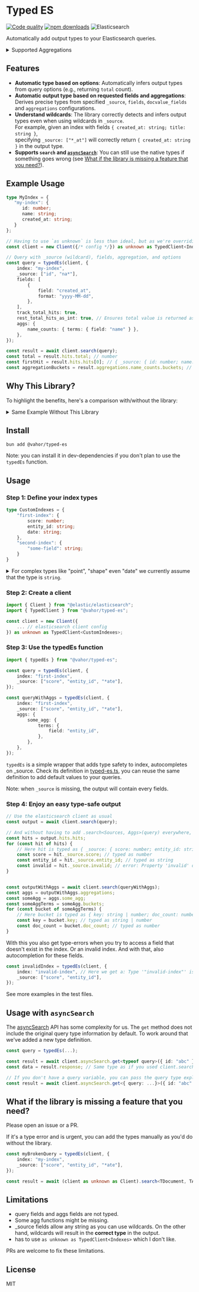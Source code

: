 # Typed ES

[![Code quality](https://github.com/vahor/typed-es/actions/workflows/quality.yml/badge.svg)](https://github.com/vahor/typed-es/actions/workflows/quality.yml)
[![npm downloads](https://img.shields.io/npm/dm/%40vahor%2Ftyped-es)](https://www.npmjs.com/package/@vahor/typed-es)
![Elasticsearch](https://img.shields.io/badge/dynamic/json?url=https%3A%2F%2Fraw.githubusercontent.com%2FVahor%2Ftyped-es%2Frefs%2Fheads%2Fmain%2Fpackage.json&query=%24.devDependencies.%40elastic%2Felasticsearch&logo=elasticsearch&label=Elasticsearch
)


Automatically add output types to your Elasticsearch queries.

<details>
<summary>Supported Aggregations</summary>

### Bucket Aggregations
| Aggregation | Status | Documentation |
|-------------|--------|---------------|
| Adjacency Matrix | ✅ | [docs](https://www.elastic.co/docs/reference/aggregations/search-aggregations-bucket-adjacency-matrix-aggregation) |
| Auto Date Histogram | ✅ | [docs](https://www.elastic.co/docs/reference/aggregations/search-aggregations-bucket-autodatehistogram-aggregation) |
| Categorize Text | ✅ | [docs](https://www.elastic.co/docs/reference/aggregations/search-aggregations-bucket-categorize-text-aggregation) |
| Children | ✅ | [docs](https://www.elastic.co/docs/reference/aggregations/search-aggregations-bucket-children-aggregation) |
| Composite | ✅ | [docs](https://www.elastic.co/docs/reference/aggregations/search-aggregations-bucket-composite-aggregation) |
| Date Histogram | ✅ | [docs](https://www.elastic.co/docs/reference/aggregations/search-aggregations-bucket-datehistogram-aggregation) |
| Date Range | ✅ | [docs](https://www.elastic.co/docs/reference/aggregations/search-aggregations-bucket-daterange-aggregation) |
| Diversified Sampler | ❌ | [docs](https://www.elastic.co/docs/reference/aggregations/search-aggregations-bucket-diversified-sampler-aggregation) |
| Filter | ✅ | [docs](https://www.elastic.co/docs/reference/aggregations/search-aggregations-bucket-filter-aggregation) |
| Filters | ✅ | [docs](https://www.elastic.co/docs/reference/aggregations/search-aggregations-bucket-filters-aggregation) |
| Frequent Item Sets | ❌ | [docs](https://www.elastic.co/docs/reference/aggregations/search-aggregations-bucket-frequent-item-sets-aggregation) |
| Geohash Grid | ✅ | [docs](https://www.elastic.co/docs/reference/aggregations/search-aggregations-bucket-geohashgrid-aggregation) |
| Geohex Grid | ✅ | [docs](https://www.elastic.co/docs/reference/aggregations/search-aggregations-bucket-geohexgrid-aggregation) |
| Geotile Grid | ✅ | [docs](https://www.elastic.co/docs/reference/aggregations/search-aggregations-bucket-geotilegrid-aggregation) |
| Global | ❌ | [docs](https://www.elastic.co/docs/reference/aggregations/search-aggregations-bucket-global-aggregation) |
| Histogram | ✅ | [docs](https://www.elastic.co/docs/reference/aggregations/search-aggregations-bucket-histogram-aggregation) |
| IP Prefix | ✅ | [docs](https://www.elastic.co/docs/reference/aggregations/search-aggregations-bucket-ipprefix-aggregation) |
| IP Range | ✅ | [docs](https://www.elastic.co/docs/reference/aggregations/search-aggregations-bucket-iprange-aggregation) |
| Missing | ✅ | [docs](https://www.elastic.co/docs/reference/aggregations/search-aggregations-bucket-missing-aggregation) |
| Multi Terms | ❌ | [docs](https://www.elastic.co/docs/reference/aggregations/search-aggregations-bucket-multi-terms-aggregation) |
| Parent | ✅ | [docs](https://www.elastic.co/docs/reference/aggregations/search-aggregations-bucket-parent-aggregation) |
| Nested | ✅ | [docs](https://www.elastic.co/docs/reference/aggregations/search-aggregations-bucket-nested-aggregation) |
| Random Sampler | ❌ | [docs](https://www.elastic.co/docs/reference/aggregations/search-aggregations-random-sampler-aggregation) |
| Range | ✅ | [docs](https://www.elastic.co/docs/reference/aggregations/search-aggregations-bucket-range-aggregation) |
| Rare Terms | ❌ | [docs](https://www.elastic.co/docs/reference/aggregations/search-aggregations-bucket-rare-terms-aggregation) |
| Reverse Nested | ❌ | [docs](https://www.elastic.co/docs/reference/aggregations/search-aggregations-bucket-reverse-nested-aggregation) |
| Sampler | ✅ | [docs](https://www.elastic.co/docs/reference/aggregations/search-aggregations-bucket-sampler-aggregation) |
| Significant Terms | ❌ | [docs](https://www.elastic.co/docs/reference/aggregations/search-aggregations-bucket-significantterms-aggregation) |
| Significant Text | ✅ | [docs](https://www.elastic.co/docs/reference/aggregations/search-aggregations-bucket-significanttext-aggregation) |
| Terms | ✅ | [docs](https://www.elastic.co/docs/reference/aggregations/search-aggregations-bucket-terms-aggregation) |
| Time Series | ❌ | [docs](https://www.elastic.co/docs/reference/aggregations/search-aggregations-bucket-time-series-aggregation) |
| Variable Width Histogram | ✅ | [docs](https://www.elastic.co/docs/reference/aggregations/search-aggregations-bucket-variablewidthhistogram-aggregation) |

### Metrics Aggregations
| Aggregation | Status | Documentation |
|-------------|--------|---------------|
| Avg | ✅ | [docs](https://www.elastic.co/docs/reference/aggregations/search-aggregations-metrics-avg-aggregation) |
| Boxplot | ✅ | [docs](https://www.elastic.co/docs/reference/aggregations/search-aggregations-metrics-boxplot-aggregation) |
| Cardinality | ✅ | [docs](https://www.elastic.co/docs/reference/aggregations/search-aggregations-metrics-cardinality-aggregation) |
| Cartesian Bounds | ❌ | [docs](https://www.elastic.co/docs/reference/aggregations/search-aggregations-metrics-cartesian-bounds-aggregation) |
| Cartesian Centroid | ✅ | [docs](https://www.elastic.co/docs/reference/aggregations/search-aggregations-metrics-cartesian-centroid-aggregation) |
| Extended Stats | ✅ | [docs](https://www.elastic.co/docs/reference/aggregations/search-aggregations-metrics-extendedstats-aggregation) |
| Geo Bounds | ✅ | [docs](https://www.elastic.co/docs/reference/aggregations/search-aggregations-metrics-geobounds-aggregation) |
| Geo Centroid | ✅ | [docs](https://www.elastic.co/docs/reference/aggregations/search-aggregations-metrics-geocentroid-aggregation) |
| Geo Line | ✅ | [docs](https://www.elastic.co/docs/reference/aggregations/search-aggregations-metrics-geo-line) |
| Matrix Stats | ✅ | [docs](https://www.elastic.co/docs/reference/aggregations/search-aggregations-matrix-stats-aggregation) |
| Max | ✅ | [docs](https://www.elastic.co/docs/reference/aggregations/search-aggregations-metrics-max-aggregation) |
| Median Absolute Deviation | ✅ | [docs](https://www.elastic.co/docs/reference/aggregations/search-aggregations-metrics-median-absolute-deviation-aggregation) |
| Min | ✅ | [docs](https://www.elastic.co/docs/reference/aggregations/search-aggregations-metrics-min-aggregation) |
| Percentile Ranks | ✅ | [docs](https://www.elastic.co/docs/reference/aggregations/search-aggregations-metrics-percentile-rank-aggregation) |
| Percentiles | ✅ | [docs](https://www.elastic.co/docs/reference/aggregations/search-aggregations-metrics-percentile-aggregation) |
| Rate | ✅ | [docs](https://www.elastic.co/docs/reference/aggregations/search-aggregations-metrics-rate-aggregation) |
| Scripted Metric | ✅ | [docs](https://www.elastic.co/docs/reference/aggregations/search-aggregations-metrics-scripted-metric-aggregation) |
| Stats | ✅ | [docs](https://www.elastic.co/docs/reference/aggregations/search-aggregations-metrics-stats-aggregation) |
| String Stats | ✅ | [docs](https://www.elastic.co/docs/reference/aggregations/search-aggregations-metrics-string-stats-aggregation) |
| Sum | ✅ | [docs](https://www.elastic.co/docs/reference/aggregations/search-aggregations-metrics-sum-aggregation) |
| T-Test | ❌ | [docs](https://www.elastic.co/docs/reference/aggregations/search-aggregations-metrics-ttest-aggregation) |
| Top Hits | ✅ | [docs](https://www.elastic.co/docs/reference/aggregations/search-aggregations-metrics-top-hits-aggregation) |
| Top Metrics | ✅ | [docs](https://www.elastic.co/docs/reference/aggregations/search-aggregations-metrics-top-metrics) |
| Value Count | ✅ | [docs](https://www.elastic.co/docs/reference/aggregations/search-aggregations-metrics-valuecount-aggregation) |
| Weighted Avg | ✅ | [docs](https://www.elastic.co/docs/reference/aggregations/search-aggregations-metrics-weight-avg-aggregation) |

### Pipeline Aggregations
| Aggregation | Status | Documentation |
|-------------|--------|---------------|
| Average Bucket | ❌ | [docs](https://www.elastic.co/docs/reference/aggregations/search-aggregations-pipeline-avg-bucket-aggregation) |
| Bucket Script | ❌ | [docs](https://www.elastic.co/docs/reference/aggregations/search-aggregations-pipeline-bucket-script-aggregation) |
| Bucket Count K-S Test | ❌ | [docs](https://www.elastic.co/docs/reference/aggregations/search-aggregations-bucket-count-ks-test-aggregation) |
| Bucket Correlation | ❌ | [docs](https://www.elastic.co/docs/reference/aggregations/search-aggregations-bucket-correlation-aggregation) |
| Bucket Selector | ❌ | [docs](https://www.elastic.co/docs/reference/aggregations/search-aggregations-pipeline-bucket-selector-aggregation) |
| Bucket Sort | ✅ | [docs](https://www.elastic.co/docs/reference/aggregations/search-aggregations-pipeline-bucket-sort-aggregation) |
| Change Point | ❌ | [docs](https://www.elastic.co/docs/reference/aggregations/search-aggregations-change-point-aggregation) |
| Cumulative Cardinality | ❌ | [docs](https://www.elastic.co/docs/reference/aggregations/search-aggregations-pipeline-cumulative-cardinality-aggregation) |
| Cumulative Sum | ❌ | [docs](https://www.elastic.co/docs/reference/aggregations/search-aggregations-pipeline-cumulative-sum-aggregation) |
| Derivative | ❌ | [docs](https://www.elastic.co/docs/reference/aggregations/search-aggregations-pipeline-derivative-aggregation) |
| Extended Stats Bucket | ❌ | [docs](https://www.elastic.co/docs/reference/aggregations/search-aggregations-pipeline-extended-stats-bucket-aggregation) |
| Inference | ❌ | [docs](https://www.elastic.co/docs/reference/aggregations/search-aggregations-pipeline-inference-bucket-aggregation) |
| Max Bucket | ❌ | [docs](https://www.elastic.co/docs/reference/aggregations/search-aggregations-pipeline-max-bucket-aggregation) |
| Min Bucket | ❌ | [docs](https://www.elastic.co/docs/reference/aggregations/search-aggregations-pipeline-min-bucket-aggregation) |
| Moving Average | ❌ | [docs](https://www.elastic.co/docs/reference/aggregations/search-aggregations-pipeline-movfn-aggregation) |
| Moving Function | ❌ | [docs](https://www.elastic.co/docs/reference/aggregations/search-aggregations-pipeline-movfn-aggregation) |
| Moving Percentiles | ❌ | [docs](https://www.elastic.co/docs/reference/aggregations/search-aggregations-pipeline-moving-percentiles-aggregation) |
| Normalize | ❌ | [docs](https://www.elastic.co/docs/reference/aggregations/search-aggregations-pipeline-normalize-aggregation) |
| Percentiles Bucket | ❌ | [docs](https://www.elastic.co/docs/reference/aggregations/search-aggregations-pipeline-percentiles-bucket-aggregation) |
| Serial Differencing | ❌ | [docs](https://www.elastic.co/docs/reference/aggregations/search-aggregations-pipeline-serialdiff-aggregation) |
| Stats Bucket | ❌ | [docs](https://www.elastic.co/docs/reference/aggregations/search-aggregations-pipeline-stats-bucket-aggregation) |
| Sum Bucket | ❌ | [docs](https://www.elastic.co/docs/reference/aggregations/search-aggregations-pipeline-sum-bucket-aggregation) |

</details>

## Features
- **Automatic type based on options**: Automatically infers output types from query options (e.g., returning `total` count).  
- **Automatic output type based on requested fields and aggregations**: Derives precise types from specified `_source`, `fields`, `docvalue_fields` and `aggregations` configurations.  
- **Understand wildcards**: The library correctly detects and infers output types even when using wildcards in `_source`.  
  For example, given an index with fields `{ created_at: string; title: string }`,  
  specifying `_source: ["*_at"]` will correctly return `{ created_at: string }` in the output type.  
- **Supports `search` and [`asyncSearch`](#usage-with-asyncsearch)**: You can still use the native types if something goes wrong (see [What if the library is missing a feature that you need?](#what-if-the-library-is-missing-a-feature-that-you-need)).

## Example Usage
```ts
type MyIndex = {
   "my-index": {
      id: number;
      name: string;
      created_at: string;
   }
};

// Having to use `as unknown` is less than ideal, but as we're overriding types, typescript isn't very happy
const client = new Client({/* config */}) as unknown as TypedClient<Indexes>;

// Query with _source (wildcard), fields, aggregation, and options
const query = typedEs(client, {
	index: "my-index",
	_source: ["id", "na*"],
	fields: [
		{
			field: "created_at",
			format: "yyyy-MM-dd",
		},
	],
	track_total_hits: true,
	rest_total_hits_as_int: true, // Ensures total value is returned as a number
	aggs: {
		name_counts: { terms: { field: "name" } },
	},
});

const result = await client.search(query);
const total = result.hits.total; // number
const firstHit = result.hits.hits[0]; // { _source: { id: number; name: string}, fields: { created_at: string[] } }
const aggregationBuckets = result.aggregations.name_counts.buckets; // Array<{ key: string | number; doc_count: number; }>
```

## Why This Library?
To highlight the benefits, here's a comparison with/without the library:

<details>
<summary>Same Example Without This Library</summary>

#### Without providing any types

```ts
const result = await client.search(query);
const total = result.hits.total; // number | estypes.SearchTotalHits | undefined
const firstHit = result.hits.hits[0]._source; // unknown
const aggregationBuckets = result.aggregations!.name_counts.buckets; // any, ts error: Object is possibly 'undefined'.
```

#### With manual type definitions

```ts
const result = await client.search<
  { id: number; created_at: string; },
  {
    name_counts: {
      buckets: Array<{ key: string; doc_count: number }>;
    };
  }
>(query);

const total = result.hits.total; // number | estypes.SearchTotalHits | undefined
const firstHit = result.hits.hits[0]; // { _source: { id: number; created_at: string; } | undefined, fields: Record<string, unknown> }
const aggregationBuckets = result.aggregations!.name_counts.buckets; // Array<{ key: string; doc_count: number; }>
```

#### With @vahor/typed-es

```ts
// Automatic type inference - no manual definitions needed
const result = await client.search(query);
const total = result.hits.total; // number
const firstHit = result.hits.hits[0]._source; // { id: number; created_at: string }
const aggregationBuckets = result.aggregations.name_counts.buckets; // Array<{ key: string | number; doc_count: number }> 
```

</details>

## Install

```bash
bun add @vahor/typed-es
```

Note: you can install it in dev-dependencies if you don't plan to use the `typedEs` function.

## Usage


### Step 1: Define your index types

```ts
type CustomIndexes = {
    "first-index": {
        score: number;
        entity_id: string;
        date: string;
    },
    "second-index": {
        "some-field": string;
    }
}
```

<details>
    <summary>For complex types like "point", "shape" even "date" we currently assume that the type is <code>string</code>.</summary>

ex:
```json
{
    "mappings": {
        "properties": {
            "location": {
                "type": "point"
            },
            "date": {
                "type": "date"
            }
        }
    }
}
```

would give:

```ts
type CustomIndexes = {
	"first-index": {
		location: string;
		date: string;
	};
};
```

</details>

### Step 2: Create a client

```ts
import { Client } from "@elastic/elasticsearch";
import { TypedClient } from "@vahor/typed-es";

const client = new Client({
    ... // elasticsearch client config
}) as unknown as TypedClient<CustomIndexes>;
```

### Step 3: Use the typedEs function

```ts
import { typedEs } from "@vahor/typed-es";

const query = typedEs(client, {
    index: "first-index",
    _source: ["score", "entity_id", "*ate"],
});

const queryWithAggs = typedEs(client, {
    index: "first-index",
    _source: ["score", "entity_id", "*ate"],
    aggs: {
        some_agg: {
            terms: {
                field: "entity_id",
            },
        },
    },
});
```

`typedEs` is a simple wrapper that adds type safety to index, autocompletes on _source. 
Check its definition in [typed-es.ts](./src/typed-es.ts), you can reuse the same definition to add default values to your queries.

Note: when `_source` is missing, the output will contain every fields.

### Step 4: Enjoy an easy type-safe output

```ts
// Use the elasticsearch client as usual
const output = await client.search(query);

// And without having to add .search<Sources, Aggs>(query) everywhere, you now have access to the correct types
const hits = output.hits.hits;
for (const hit of hits) {
    // Here hit is typed as { _source: { score: number; entity_id: string, date: string } }
    const score = hit._source.score; // typed as number
    const entity_id = hit._source.entity_id; // typed as string
    const invalid = hit._source.invalid; // error: Property 'invalid' does not exist on type '{ score: number; entity_id: string; }'
}


const outputWithAggs = await client.search(queryWithAggs);
const aggs = outputWithAggs.aggregations;
const someAgg = aggs.some_agg;
const someAggTerms = someAgg.buckets;
for (const bucket of someAggTerms) {
    // Here bucket is typed as { key: string | number; doc_count: number }
    const key = bucket.key; // typed as string | number
    const doc_count = bucket.doc_count; // typed as number
}
```

With this you also get type-errors when you try to access a field that doesn't exist in the index. Or an invalid index.
And with that, also autocompletion for these fields.
```ts
const invalidIndex = typedEs(client, {
    index: "invalid-index", // Here we get a: Type '"invalid-index"' is not assignable to type '"first-index" | "second-index"'. 
    _source: ["score", "entity_id"],
});
```

See more examples in the test files.

## Usage with `asyncSearch`

The [asyncSearch](https://www.elastic.co/docs/api/doc/elasticsearch/operation/operation-async-search-get) API has some complexity for us. The `get` method does not include the original query type information by default.
To work around that we've added a new type definition.

```typescript
const query = typedEs(...);

const result = await client.asyncSearch.get<typeof query>({ id: "abc" });
const data = result.response; // Same type as if you used client.search(query);

// If you don't have a query variable, you can pass the query type explicitly.
const result = await client.asyncSearch.get<{ query: ...}>({ id: "abc" });
```

## What if the library is missing a feature that you need?

Please open an issue or a PR.

If it's a type error and is urgent, you can add the types manually as you'd do without the library.

```typescript
const myBrokenQuery = typedEs(client, {
    index: "my-index",
    _source: ["score", "entity_id", "*ate"],
});

const result = await (client as unknown as Client).search<TDocument, TAggregations>(myBrokenQuery); // With the `as Client` cast you are now using the native types
```

## Limitations

- query fields and aggs fields are not typed.
- Some agg functions might be missing.
- _source fields allow any string as you can use wildcards. On the other hand, wildcards will result in the **correct type** in the output.
- has to use `as unknown as TypedClient<Indexes>` which I don't like.


PRs are welcome to fix these limitations.

## License

MIT

